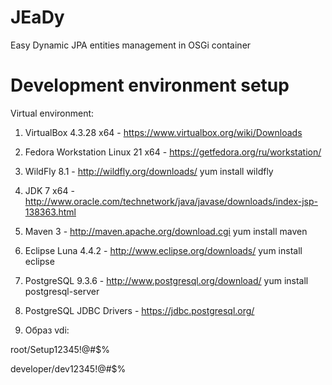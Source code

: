 # JEaDy
Easy Dynamic JPA entities management in OSGi container

# Development environment setup

Virtual environment:

1. VirtualBox 4.3.28 x64 - https://www.virtualbox.org/wiki/Downloads

2. Fedora Workstation Linux 21 x64 - https://getfedora.org/ru/workstation/

3. WildFly 8.1 - http://wildfly.org/downloads/
  yum install wildfly

4. JDK 7 x64 - http://www.oracle.com/technetwork/java/javase/downloads/index-jsp-138363.html

5. Maven 3 - http://maven.apache.org/download.cgi
  yum install maven

6. Eclipse Luna 4.4.2 - http://www.eclipse.org/downloads/
  yum install eclipse

7. PostgreSQL 9.3.6 - http://www.postgresql.org/download/
  yum install postgresql-server

8. PostgreSQL JDBC Drivers - https://jdbc.postgresql.org/

9. Образ vdi:

root/Setup12345!@#$%

developer/dev12345!@#$%
